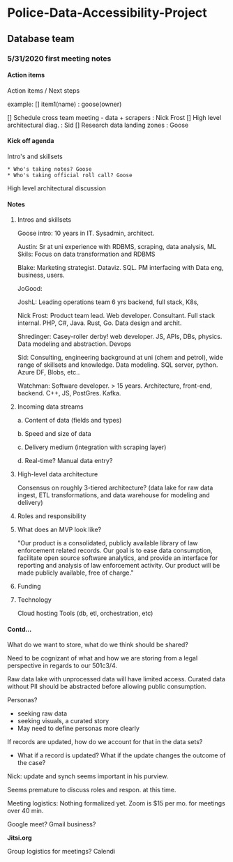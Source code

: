 # Police-Data-Accessibility-Project
## Database team

### 5/31/2020 first meeting notes

#### Action items

Action items / Next steps

example:
[] item1(name) : goose(owner)


[] Schedule cross team meeting - data + scrapers : Nick Frost
[] High level architectural diag. : Sid
[] Research data landing zones : Goose


#### Kick off agenda

Intro's and skillsets

    * Who's taking notes? Goose
    * Who's taking official roll call? Goose


High level architectural discussion


#### Notes

1. Intros and skillsets

    Goose intro:
        10 years in IT. Sysadmin, architect. 

    Austin:
        Sr at uni experience with RDBMS, scraping, data analysis, ML
        Skils: Focus on data transformation and RDBMS

    Blake:
        Marketing strategist. Dataviz. SQL. PM interfacing with Data eng, business, users.

    JoGood:

    JoshL:
        Leading operations team
        6 yrs backend, full stack, K8s,

    Nick Frost:
        Product team lead.
        Web developer. Consultant. Full stack internal. 
        PHP, C#, Java. Rust, Go. Data design and archit.

    Shredinger:
        Casey-roller derby!
        web developer. JS, APIs, DBs, physics. Data modeling and abstraction. Devops

    Sid:
        Consulting, engineering background at uni (chem and petrol), wide range of skillsets and knowledge.
        Data modeling. SQL server, python. Azure DF, Blobs, etc..

    Watchman:
        Software developer. > 15 years. Architecture, front-end, backend. C++, JS, PostGres. Kafka. 

2. Incoming data streams

    a. Content of data (fields and types)

    b. Speed and size of data

    c. Delivery medium (integration with scraping layer)

    d. Real-time? Manual data entry?

3. High-level data architecture

    Consensus on roughly 3-tiered architecture? (data lake for raw data ingest, ETL transformations, and data warehouse for modeling and delivery)

4. Roles and responsibility

5. What does an MVP look like?

    "Our product is a consolidated, publicly available library of law enforcement related records. 
    Our goal is to ease data consumption, facilitate open source software analytics, and provide an 
    interface for reporting and analysis of law enforcement activity. Our product will be made 
    publicly available, free of charge."

6. Funding

7. Technology

    Cloud hosting
    Tools (db, etl, orchestration, etc)


#### Contd...

What do we want to store, what do we think should be shared?

Need to be cognizant of what and how we are storing from a legal perspective in regards to our 501c3/4.

Raw data lake with unprocessed data will have limited access. Curated data without PII should be abstracted before allowing public consumption.


Personas?
* seeking raw data
* seeking visuals, a curated story
* May need to define personas more clearly

If records are updated, how do we account for that in the data sets?
* What if a record is updated? What if the update changes the outcome of the case?

Nick: update and synch seems important in his purview.

Seems premature to discuss roles and respon. at this time.

Meeting logistics: Nothing formalized yet. Zoom is $15 per mo. for meetings over 40 min.

Google meet? Gmail business?

**Jitsi.org**

Group logistics for meetings?
    Calendi







